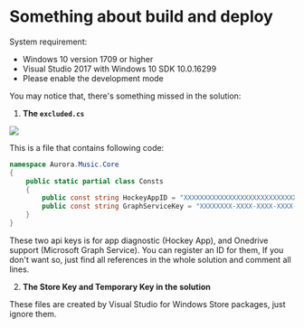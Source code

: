 # Something about build and deploy

System requirement:
* Windows 10 version 1709 or higher
* Visual Studio 2017 with Windows 10 SDK 10.0.16299
* Please enable the development mode





You may notice that, there's something missed in the solution:
1. **The `excluded.cs`**


![](https://i.loli.net/2018/10/05/5bb6bcaa7dc48.png)

This is a file that contains following code:

``` csharp
namespace Aurora.Music.Core
{
    public static partial class Consts
    {
        public const string HockeyAppID = "XXXXXXXXXXXXXXXXXXXXXXXXXXXXXXX";
        public const string GraphServiceKey = "XXXXXXXX-XXXX-XXXX-XXXX-XXXXXXXXXXXX";
    }
}

```


These two api keys is for app diagnostic (Hockey App), and Onedrive support (Microsoft Graph Service). You can register an ID for them, 
If you don't want so, just find all references in the whole solution and comment all lines.




2. **The Store Key and Temporary Key in the solution**

These files are created by Visual Studio for Windows Store packages, just ignore them.
